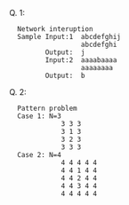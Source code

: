 Q. 1:

      Network interuption
      Sample Input:1  abcdefghij
                      abcdefghi
             Output:  j
             Input:2  aaaabaaaa
                      aaaaaaaa 
             Output:  b

Q. 2: 

      Pattern problem
      Case 1: N=3
                 3 3 3
                 3 1 3
                 3 2 3
                 3 3 3
      Case 2: N=4
                 4 4 4 4 4
                 4 4 1 4 4
                 4 4 2 4 4
                 4 4 3 4 4
                 4 4 4 4 4